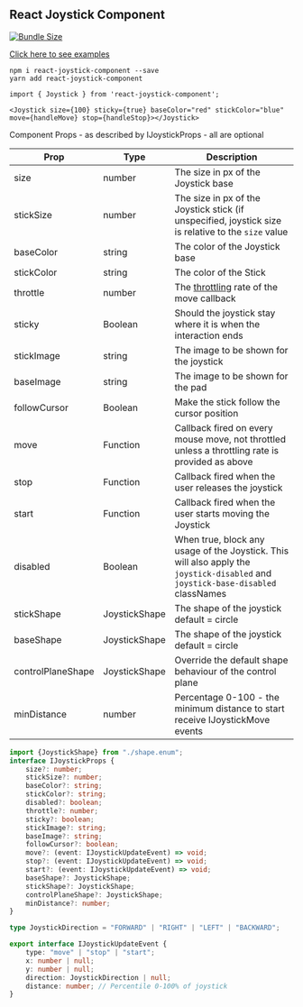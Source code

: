 ## React Joystick Component

[![Bundle Size](https://img.shields.io/bundlephobia/minzip/react-joystick-component?style=plastic)](https://img.shields.io/bundlephobia/minzip/react-joystick-component?style=plastic)

[Click here to see examples](https://elmarti.github.io/react-joystick-component/)


```
npm i react-joystick-component --save
yarn add react-joystick-component
```

```
import { Joystick } from 'react-joystick-component';
```


```React
<Joystick size={100} sticky={true} baseColor="red" stickColor="blue" move={handleMove} stop={handleStop}></Joystick>
```

Component Props - as described by IJoystickProps - all are optional

| Prop  | Type  | Description  |
|---|---|---|
| size  |  number |  The size in px of the Joystick base  |
| stickSize  |  number |  The size in px of the Joystick stick (if unspecified, joystick size is relative to the `size` value |
|  baseColor |  string |  The color of the Joystick base |
| stickColor  |  string |  The color of the Stick |
|  throttle | number  |  The [throttling](https://codeburst.io/throttling-and-debouncing-in-javascript-b01cad5c8edf) rate of the move callback |
| sticky | Boolean | Should the joystick stay where it is when the interaction ends |
| stickImage | string | The image to be shown for the joystick |
| baseImage | string | The image to be shown for the pad |
| followCursor | Boolean | Make the stick follow the cursor position |
|  move | Function  | Callback fired on every mouse move, not throttled unless a throttling rate is provided as above  |
|  stop | Function  | Callback fired when the user releases the joystick  |
| start  |  Function | Callback fired when the user starts moving the Joystick  |
| disabled | Boolean | When true, block any usage of the Joystick. This will also apply the `joystick-disabled` and `joystick-base-disabled` classNames  |
| stickShape | JoystickShape | The shape of the joystick default = circle|
| baseShape | JoystickShape | The shape of the joystick default = circle|
| controlPlaneShape | JoystickShape | Override the default shape behaviour of the control plane|
| minDistance | number | Percentage 0-100 - the minimum distance to start receive IJoystickMove events|

```TypeScript
import {JoystickShape} from "./shape.enum"; 
interface IJoystickProps {
    size?: number;
    stickSize?: number;
    baseColor?: string;
    stickColor?: string;
    disabled?: boolean;
    throttle?: number;
    sticky?: boolean;
    stickImage?: string;
    baseImage?: string;
    followCursor?: boolean;
    move?: (event: IJoystickUpdateEvent) => void;
    stop?: (event: IJoystickUpdateEvent) => void;
    start?: (event: IJoystickUpdateEvent) => void;
    baseShape?: JoystickShape;
    stickShape?: JoystickShape;
    controlPlaneShape?: JoystickShape;
    minDistance?: number;
}
```

```TypeScript
type JoystickDirection = "FORWARD" | "RIGHT" | "LEFT" | "BACKWARD";

export interface IJoystickUpdateEvent {
    type: "move" | "stop" | "start";
    x: number | null;
    y: number | null;
    direction: JoystickDirection | null;
    distance: number; // Percentile 0-100% of joystick 
}
```
